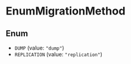 # EnumMigrationMethod

## Enum

* `DUMP` (value: `"dump"`)
* `REPLICATION` (value: `"replication"`)
